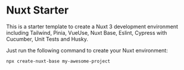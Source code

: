 # Nuxt Starter
This is a starter template to create a Nuxt 3 development environment including Tailwind, Pinia, VueUse, Nuxt Base, Eslint, Cypress with Cucumber, Unit Tests and Husky.

Just run the following command to create your Nuxt environment:

```bash
npx create-nuxt-base my-awesome-project
```
